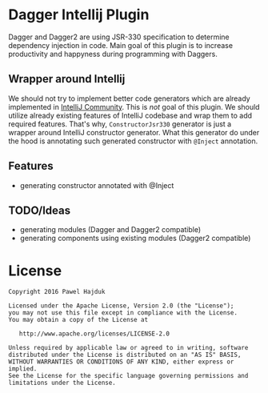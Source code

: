 # Dagger Intellij Plugin

Dagger and Dagger2 are using JSR-330 specification to determine dependency injection in code. Main goal of this plugin is to increase productivity and happyness during programming with Daggers.

## Wrapper around Intellij
We should not try to implement better code generators which are already implemented in [IntelliJ Community][1]. This is *not* goal of this plugin. We should utilize already existing features of IntelliJ codebase and wrap them to add required features. That's why, `ConstructorJsr330` generator is just a wrapper around IntelliJ constructor generator. What this generator do under the hood is annotating such generated constructor with `@Inject` annotation.

## Features
- generating constructor annotated with @Inject

## TODO/Ideas
- generating modules (Dagger and Dagger2 compatible)
- generating components using existing modules (Dagger2 compatible)

# License
    Copyright 2016 Pawel Hajduk

    Licensed under the Apache License, Version 2.0 (the "License");
    you may not use this file except in compliance with the License.
    You may obtain a copy of the License at

       http://www.apache.org/licenses/LICENSE-2.0

    Unless required by applicable law or agreed to in writing, software
    distributed under the License is distributed on an "AS IS" BASIS,
    WITHOUT WARRANTIES OR CONDITIONS OF ANY KIND, either express or implied.
    See the License for the specific language governing permissions and
    limitations under the License.
    
[1]: https://github.com/JetBrains/intellij-community
